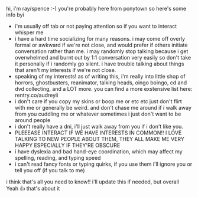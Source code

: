 hi, i'm ray/spence :-) you're probably here from ponytown so here's some info byi
- i'm usually off tab or not paying attention so if you want to interact whisper me
- i have a hard time socializing for many reasons. i may come off overly formal or awkward if we're not close, and would prefer if others initiate conversation rather than me. i may randomly stop talking because i get overwhelmed and burnt out by 1:1 conversation very easily so don't take it personally if i randomly go silent. i have trouble talking about things that aren't my interests if we're not close.
- speaking of my interests! as of writing this, i'm really into little shop of horrors, ghostbusters, reanimator, talking heads, oingo boingo, cd and dvd collecting, and a LOT more. you can find a more exstensive list here: rentry.co/audreyii
- i don't care if you copy my skins or boop me or etc etc just don't flirt with me or generally be weird. and don't chase me around if i walk away from you cuddling me or whatever sometimes i just don't want to be around people
- i don't really have a dni, i'll just walk away from you if i don't like you.
- PLEEEASE INTERACT IF WE HAVE INTERESTS IN COMMON!! I LOVE TALKING TO NEW PEOPLE ABOUT THEM, THEY ALL MAKE ME VERY HAPPY ESPECIALLY IF THEY'RE OBSCURE
- i have dyslexia and bad hand-eye coordination, which may affect my spelling, reading, and typing speed
- i can't read fancy fonts or typing quirks, if you use them i'll ignore you or tell you off (if you talk to me)

i think that's all you need to know!! i'll update this if needed, but overall Yeah 👍 that's about it
